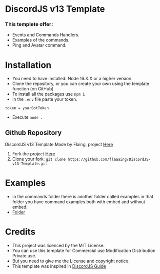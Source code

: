 # DiscordJS v13 Template

### This templete offer:

- Events and Commands Handlers.
- Examples of the commands.
- Ping and Avatar command.

# Installation

- You need to have installed: Node 16.X.X or a higher version.
- Clone the repository, or you can create your own using the template function (on GitHub)
- To install all the packages use `npm i`
- In the `.env` file paste your token.
```
token = yourBotToken
```
- Execute `node .`

## Github Repository

DiscordJS v13 Template Made by Flaing, project [Here](https://github.com/flaaaing/DiscordJS-v13-Template)
1. Fork the project [Here](https://github.com/flaaaing/DiscordJS-v13-Template/fork)
2. Clone your fork: `git clone https://github.com/flaaaing/DiscordJS-v13-Template.git`

# Examples

- In the commands folder there is another folder called examples in that folder you have command examples both with embed and without embed.
- [Folder](https://github.com/flaaaing/DiscordJS-v13-Template/tree/main/commands/example)

# Credits

- This project was licenced by the MIT License.
- You can use this template for Commercial use Modification Distribution Private use.
- But you need to give me the License and copyright notice.
- This template was inspired in [DiscordJS Guide](https://discordjs.guide/#before-you-begin)
